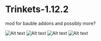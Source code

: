 # Trinkets-1.12.2

mod for bauble addons and possibly more?


![Alt text](https://github.com/XzeroAir/Trinkets-1.12.2/blob/master/glow%20ring.png?raw=true "Glow Ring")
![Alt text](https://github.com/XzeroAir/Trinkets-1.12.2/blob/master/glowing%20ingot.png?raw=true "Glowing Ingot")
![Alt text](https://github.com/XzeroAir/Trinkets-1.12.2/blob/master/inertia%20stone.png?raw=true "Inertia Stone")
![Alt text](https://github.com/XzeroAir/Trinkets-1.12.2/blob/master/weightless%20stone.png?raw=true "Weightless Stone")
